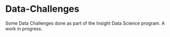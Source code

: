 # Data-Challenges
Some Data Challenges done as part of the Insight Data Science program. A work in progress.
